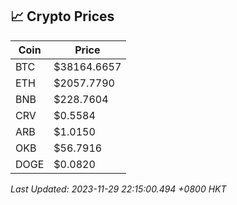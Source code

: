 ## 📈 Crypto Prices

| Coin | Price |
| ---- | ----- |
| BTC | $38164.6657 |
| ETH | $2057.7790 |
| BNB | $228.7604 |
| CRV | $0.5584 |
| ARB | $1.0150 |
| OKB | $56.7916 |
| DOGE | $0.0820 |

_Last Updated: 2023-11-29 22:15:00.494 +0800 HKT_
